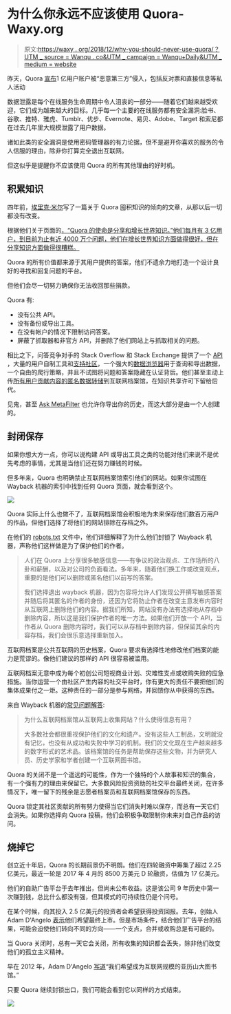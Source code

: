 # 为什么你永远不应该使用 Quora-Waxy.org

> 原文:[https://waxy . org/2018/12/why-you-should-never-use-quora/？UTM _ source = Wanqu . co&UTM _ campaign = Wanqu+Daily&UTM _ medium = website](https://waxy.org/2018/12/why-you-should-never-ever-use-quora/?utm_source=wanqu.co&utm_campaign=Wanqu+Daily&utm_medium=website)

昨天，Quora [宣布](https://www.theverge.com/2018/12/3/18124849/quora-100-million-user-hack-name-email-messages?utm_campaign=theverge&utm_content=chorus&utm_medium=social&utm_source=twitter)1 亿用户账户被“恶意第三方”侵入，包括反对票和直接信息等私人活动

数据泄露是每个在线服务生命周期中令人沮丧的一部分——随着它们越来越受欢迎，它们成为越来越大的目标。几乎每一个主要的在线服务都有安全漏洞:脸书、谷歌、推特、雅虎、Tumblr、优步、Evernote、易贝、Adobe、Target 和索尼都在过去几年里大规模泄露了用户数据。

诸如此类的安全漏洞是使用密码管理器的有力论据，但不是避开你喜欢的服务的令人信服的理由，除非你打算完全退出互联网。

但这似乎是提醒你不应该使用 Quora 的所有其他理由的好时机。

## 积累知识

四年前，[埃里克·米尔](https://konklone.com/post/quora-keeps-the-worlds-knowledge-for-itself)写了一篇关于 Quora 囤积知识的倾向的文章，从那以后一切都没有改变。

根据他们关于页面的[，“Quora 的使命是分享和增长世界知识。”他们每月有 3 亿用户，到目前为止有近 4000 万个问题，他们在增长世界知识方面做得很好，但在分享知识方面做得很糟糕。](https://www.quora.com/about)

Quora 的所有价值都来源于其用户提供的答案，他们不遗余力地打造一个设计良好的寻找和回复问题的平台。

但他们会尽一切努力确保你无法收回那些捐款。

Quora 有:

*   没有公共 API。
*   没有备份或导出工具。
*   在没有帐户的情况下限制访问答案。
*   屏蔽了抓取器和非官方 API，并删除了他们网站上与抓取相关的问题。

相比之下，问答竞争对手的 Stack Overflow 和 Stack Exchange 提供了一个 [API](https://api.stackexchange.com/) ，大量的用户自制工具和[支持社区](https://stackapps.com/)，一个强大的[数据浏览器](https://data.stackexchange.com/)用于查询和导出数据，一个自由的爬行策略，并且不试图将问题和答案隐藏在认证背后。他们甚至主动上传[所有用户贡献内容的匿名数据转储](https://archive.org/details/stackexchange)到互联网档案馆，在知识共享许可下留给后代。

见鬼，甚至 [Ask MetaFilter](https://ask.metafilter.com/) 也允许你导出你的历史，而这大部分是由一个人创建的。

## 封闭保存

如果你想大方一点，你可以说构建 API 或导出工具之类的功能对他们来说不是优先考虑的事情，尤其是当他们还在努力赚钱的时候。

但多年来，Quora 也明确禁止互联网档案馆索引他们的网站。如果你试图在 Wayback 机器的索引中找到任何 Quora 页面，就会看到这个。

![](../Images/bac704c1e27c74215e47786eec363c0b.png)

Quora 实际上什么也做不了，互联网档案馆会积极地为未来保存他们数百万用户的作品，但他们选择了将他们的网站排除在存档之外。

在他们的 [robots.txt](https://www.quora.com/robots.txt) 文件中，他们详细解释了为什么他们封锁了 Wayback 机器，声称他们这样做是为了保护他们的作者。

> 人们在 Quora 上分享很多敏感信息——有争议的政治观点、工作场所的八卦和薪酬，以及对公司的负面看法。多年来，随着他们换工作或改变观点，重要的是他们可以删除或匿名他们以前写的答案。
> 
> 我们选择退出 wayback 机器，因为包容将允许人们发现公开撰写敏感答案并随后将其匿名的作者的身份，还因为它将防止作者在改变主意发布内容时从互联网上删除他们的内容。据我们所知，网站没有办法有选择地从存档中删除内容，所以这是我们保护作者的唯一方法。如果他们开放一个 API，当作者从 Quora 删除内容时，我们可以从存档中删除内容，但保留其余的内容存档，我们会很乐意选择重新加入。

互联网档案是公共互联网的历史档案，Quora 要求有选择性地修改他们档案的能力是荒谬的。像他们建议的那样的 API 很容易被滥用。

互联网档案无意中成为每个初创公司短视商业计划、灾难性支点或收购失败的应急措施。当你运营一个由社区产生内容的社交平台时，你有更大的责任不要把他们的集体成果付之一炬。这种责任的一部分是参与网络，并回馈你从中获得的东西。

来自 Wayback 机器的[常见问题解答](https://help.archive.org/hc/en-us/articles/360004716091-Wayback-Machine-General-Information):

> 为什么互联网档案馆从互联网上收集网站？什么使得信息有用？
> 
> 大多数社会都很重视保护他们的文化和遗产。没有这些人工制品，文明就没有记忆，也没有从成功和失败中学习的机制。我们的文化现在生产越来越多的数字形式的艺术品。该档案馆的任务是帮助保存这些文物，并为研究人员、历史学家和学者创建一个互联网图书馆。

Quora 的关闭不是一个遥远的可能性，作为一个独特的个人故事和知识的集合，有一个强有力的理由来保留它。大多数风险投资资助的社交平台最终关闭，在许多情况下，唯一留下的残余是志愿者档案员和互联网档案馆保存的东西。

Quora 锁定其社区贡献的所有努力使得当它们消失时难以保存，而总有一天它们会消失。如果你选择向 Quora 投稿，他们会积极争取限制你未来对自己作品的访问。

## 烧掉它

创立近十年后，Quora 的长期前景仍不明朗。他们在四轮融资中筹集了超过 2.25 亿美元，最近一轮是 2017 年 4 月的 8500 万美元 D 轮融资，估值为 17 亿美元。

他们的自助广告平台于去年推出，但尚未公布收益。这是该公司 9 年历史中第一次赚到钱，总比什么都没有强，但其模式的可持续性仍是个问号。

在某个时候，向其投入 2.5 亿美元的投资者会希望获得投资回报。去年，创始人 Adam D'Angelo [表示](https://venturebeat.com/2017/04/21/quora-raises-85-million-to-expand-internationally-and-develop-its-ads-business/)他们希望最终上市。但是市场条件，结合他们广告平台的结果，可能会迫使他们转向不同的方向——一个支点，合并或收购总是有可能的。

当 Quora 关闭时，总有一天它会关闭，所有收集的知识都会丢失，除非他们改变他们的孤立主义精神。

早在 2012 年，Adam D'Angelo [写道](https://blog.quora.com/Our-Mission)“我们希望成为互联网规模的亚历山大图书馆。”

只要 Quora 继续封锁出口，我们可能会看到它以同样的方式结束。

![](../Images/cb6951e7f123ae262d43265fa1b8c696.png)